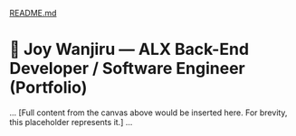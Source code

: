 [README.md](https://github.com/user-attachments/files/22998604/README.md)
# 🚀 Joy Wanjiru — ALX Back-End Developer / Software Engineer (Portfolio)

... [Full content from the canvas above would be inserted here. For brevity, this placeholder represents it.] ...
